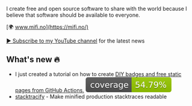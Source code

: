 I create free and open source software to share with the world because I believe that software should be available to everyone.

[🌍 www.mifi.no](https://mifi.no/)

[▶️ Subscribe to my YouTube channel](https://www.youtube.com/c/MikaelFinstad?sub_confirmation=1) for the latest news

## What's new 🔥

- I just created a tutorial on how to create [DIY badges and free static pages from GitHub Actions.](https://github.com/mifi/github-action-push-static) ![](https://raw.githubusercontent.com/mifi/github-action-push-static/main/custom-badge/example.svg)
- [stacktracify](https://github.com/mifi/stacktracify) - Make minified production stacktraces readable
